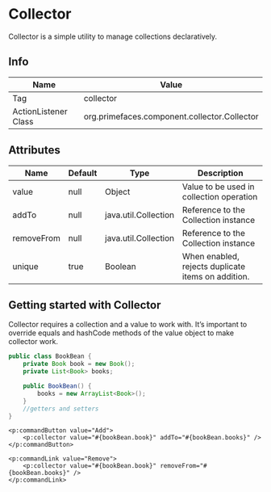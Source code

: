 # Collector

Collector is a simple utility to manage collections declaratively.

## Info

| Name | Value |
| --- | --- |
| Tag | collector
| ActionListener Class | org.primefaces.component.collector.Collector

## Attributes

| Name | Default | Type | Description | 
| --- | --- | --- | --- |
| value | null | Object | Value to be used in collection operation
| addTo | null | java.util.Collection | Reference to the Collection instance
| removeFrom | null | java.util.Collection | Reference to the Collection instance
| unique | true | Boolean | When enabled, rejects duplicate items on addition.

## Getting started with Collector
Collector requires a collection and a value to work with. It’s important to override equals and
hashCode methods of the value object to make collector work.

```java
public class BookBean {
    private Book book = new Book();
    private List<Book> books;

    public BookBean() {
        books = new ArrayList<Book>();
    }
    //getters and setters
}
```
```xhtml
<p:commandButton value="Add">
    <p:collector value="#{bookBean.book}" addTo="#{bookBean.books}" />
</p:commandButton>

<p:commandLink value="Remove">
    <p:collector value="#{bookBean.book}" removeFrom="#{bookBean.books}" />
</p:commandLink>
```
